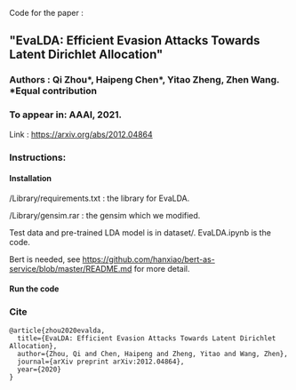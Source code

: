 Code for the paper :
## "EvaLDA: Efficient Evasion Attacks Towards Latent Dirichlet Allocation"

### Authors : Qi Zhou*, Haipeng Chen*, Yitao Zheng, Zhen Wang. *Equal contribution

### To appear in: AAAI, 2021.

Link : https://arxiv.org/abs/2012.04864

### Instructions:

#### Installation

/Library/requirements.txt : the library for EvaLDA.

/Library/gensim.rar : the gensim which we modified.

Test data and pre-trained LDA model is in dataset/.
EvaLDA.ipynb is the code.

Bert is needed, see https://github.com/hanxiao/bert-as-service/blob/master/README.md for more detail.

#### Run the code


### Cite

```
@article{zhou2020evalda,
  title={EvaLDA: Efficient Evasion Attacks Towards Latent Dirichlet Allocation},
  author={Zhou, Qi and Chen, Haipeng and Zheng, Yitao and Wang, Zhen},
  journal={arXiv preprint arXiv:2012.04864},
  year={2020}
}
```
